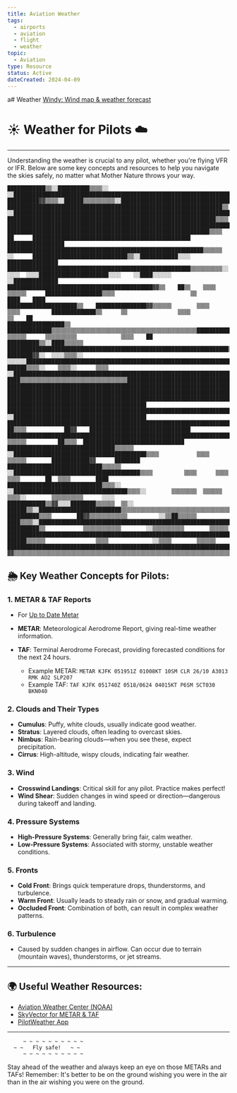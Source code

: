 ```yaml
---
title: Aviation Weather
tags:
  - airports
  - aviation
  - flight
  - weather
topic:
  - Aviation
type: Resource
status: Active
dateCreated: 2024-04-09
---
```

a# Weather
[Windy: Wind map & weather forecast](https://www.windy.com/?41.718,-86.880,7)


# ☀️ Weather for Pilots ☁️
___

Understanding the weather is crucial to any pilot, whether you're flying VFR or IFR. Below are some key concepts and resources to help you navigate the skies safely, no matter what Mother Nature throws your way.

```plaintext
████████████▒▒░░██████████▒▒▒▒░░  ░░████████████████████████████████████████████████████████████████████████████████████████████████████████████████████████
██████████▓▓▒▒▒▒░░██████▒▒▒▒▒▒▒▒▒▒░░████████████████████████████████████████████████████████████████████████████████████████████████████████████████████████
████████████████████████████████████████████████████████████████████▒▒  ░░██████████████████████████████████████████████████████████████████████████████████
██████████████████████████████████████████████████████████████████▒▒▒▒      ████████████████████████████████████████████████████████████████████████████████
████████████████████████████████████████████████████████████████▒▒▒▒        ██      ██████████████████████████████████████████████████    ██████████████████
██████████████████████████████████████████████████████████████▒▒▒▒▒▒        ░░      ██████████████████████████████▒▒░░████████████░░░░      ████████████████
██████████████████████████████████████████████████████████▒▒▒▒▒▒▒▒▒▒░░        ░░░░  ░░░░██████████████████████░░░░    ░░████░░░░░░          ░░██████████████
██████████████████████████████████████████████▓▓▒▒    ██▒▒    ▒▒▒▒          ▒▒▒▒▒▒      ██████████████████▒▒▒▒                        ▒▒        ████    ████
██████████████████████▒▒    ████████████████▓▓▒▒▒▒▒▒        ▒▒▒▒            ▒▒▒▒          ██████████████▒▒      ▒▒                ▒▒▒▒              ▒▒    ██
██████████████████▒▒          ██████████████▒▒▒▒▒▒▒▒▒▒▒▒▒▒▒▒▒▒▒▒▒▒▒▒▒▒▒▒▒▒▒▒▒▒▒▒▒▒▒▒▒▒▒▒▒▒████████████▒▒      ▒▒▒▒▒▒      ▒▒▒▒▒▒▒▒▒▒              ▒▒▒▒    ██
██████████▒▒░░████▒▒▒▒▒▒        ██████████████████████████████████████████████████████████████████████▒▒▒▒▒▒▒▒▒▒▒▒▒▒▒▒▒▒▒▒▒▒▒▒▒▒▒▒▒▒▒▒▒▒▒▒▒▒▒▒▒▒▒▒▒▒▒▒▒▒████
████████▓▓░░  ░░░░▒▒▒▒░░      ░░░░░░████████████████████████████████████████████████████████████████████████████████████████████████████████████████████████
██████▒▒▒▒░░    ▒▒▒▒░░      ▒▒▒▒    ░░██████████████████████████████████████████████████████████████████████████████████████████████████████████████████████
████▒▒▒▒▒▒▒▒▒▒▒▒▒▒▒▒▒▒▒▒▒▒▒▒▒▒▒▒▒▒▒▒▒▒██████████████████████████████████████████████████████████████████████████████████████████████████████████████████████
████████████████████████████████████████████████████████████████████████████████████████████████████████████████████████████████████████████████████████████
████████████████████████████████████████████████████████████████████████████████████████████████████████████████████████████████████████████████████████████
██████████████████████████████████████████████████████████████████████████████████████████████████████████      ████████████████████████████████████████████
████████████████████████████████████████████████████████████████████████████████████████████▒▒▓▓██████░░░░      ░░██████████████████████████████████████████
██████████████████████████████████████████████████████████████████████████████████████████▒▒▒▒    ██▒▒▒▒            ██▓▓    ████████████████████████████████
██████████████████████████████████████████████████████████████████████████████████████████▒▒▒▒░░    ▒▒▒▒▒▒          ██▒▒▒▒  ████████████████████████████████
██████████████████████████████████▒▒▒▒▒▒    ░░██████████████████████████████████████████▒▒▒▒            ▒▒▒▒      ▒▒▒▒▒▒        ████████████▓▓      ████████
██████████████████████████████▒▒▒▒▒▒          ░░████████████████████████████████████████▒▒▒▒          ▒▒▒▒      ▒▒▒▒        ▒▒▒▒        ██  ▒▒▒▒        ████
██████████████████████████████▒▒▒▒░░            ░░████████████████████████████████████▒▒▒▒░░        ▒▒▒▒▒▒▒▒  ▒▒▒▒▒▒      ▒▒▒▒░░        ▒▒▒▒▒▒▒▒▒▒      ░░░░
████████████▒▒▓▓░░░░████████▒▒▒▒▒▒  ▒▒░░          ██████▒▒░░██████████████████████████▒▒▒▒▒▒▒▒▒▒▒▒▒▒▒▒▒▒▒▒▒▒▒▒▒▒▒▒▒▒▒▒▒▒▒▒▒▒▒▒▒▒▒▒▒▒▒▒▒▒▒▒▒▒▒▒▒▒▒▒▒▒▒▒▒▒▒▒▒▒
██████████▒▒▒▒        ██▓▓▒▒▒▒▒▒▒▒▒▒▒▒          ░░▒▒██▒▒▒▒▒▒    ████▒▒▒▒░░██████████████████████████████████████████████████████████████████████████████████
██████████▒▒            ▒▒▒▒▒▒▒▒▒▒▒▒        ░░▒▒▒▒▒▒▒▒▒▒        ▒▒▒▒▒▒        ██████████████████████████████████████████████████████████████████████████████
██████▒▒▒▒▒▒                ▒▒▒▒              ░░▒▒▒▒        ▒▒▒▒▒▒              ████████████████████████████████████████████████████████████████████████████
▓▓▒▒▒▒▒▒▒▒▒▒▒▒▒▒▒▒▒▒▒▒▒▒▒▒▒▒▒▒▒▒▒▒▒▒▒▒▒▒▒▒▒▒▒▒▒▒▒▒▒▒▒▒▒▒▒▒▒▒▒▒▒▒▒▒▒▒▒▒▒▒▒▒▒▒▒▒▒▒▒▒▒▒████████████████████████████████████████████████████████████████████████

```

## 🌦 Key Weather Concepts for Pilots:

### 1. **METAR & TAF Reports**
- For [Up to Date Metar](Live%20METAR%20Data.md)
- **METAR**: Meteorological Aerodrome Report, giving real-time weather information.
- **TAF**: Terminal Aerodrome Forecast, providing forecasted conditions for the next 24 hours.
  
   - Example METAR: `METAR KJFK 051951Z 01008KT 10SM CLR 26/10 A3013 RMK AO2 SLP207`
   - Example TAF: `TAF KJFK 051740Z 0518/0624 04015KT P6SM SCT030 BKN040`

### 2. **Clouds and Their Types**
- **Cumulus**: Puffy, white clouds, usually indicate good weather.
- **Stratus**: Layered clouds, often leading to overcast skies.
- **Nimbus**: Rain-bearing clouds—when you see these, expect precipitation.
- **Cirrus**: High-altitude, wispy clouds, indicating fair weather.

### 3. **Wind**
- **Crosswind Landings**: Critical skill for any pilot. Practice makes perfect!
- **Wind Shear**: Sudden changes in wind speed or direction—dangerous during takeoff and landing.

### 4. **Pressure Systems**
- **High-Pressure Systems**: Generally bring fair, calm weather.
- **Low-Pressure Systems**: Associated with stormy, unstable weather conditions.

### 5. **Fronts**
- **Cold Front**: Brings quick temperature drops, thunderstorms, and turbulence.
- **Warm Front**: Usually leads to steady rain or snow, and gradual warming.
- **Occluded Front**: Combination of both, can result in complex weather patterns.

### 6. **Turbulence**
- Caused by sudden changes in airflow. Can occur due to terrain (mountain waves), thunderstorms, or jet streams.

---

## 🌍 Useful Weather Resources:
- [Aviation Weather Center (NOAA)](https://aviationweather.gov/)
- [SkyVector for METAR & TAF](https://skyvector.com/)
- [PilotWeather App](https://pilotweather.com/)

---

```plaintext
     ~ ~ ~ ~ ~ ~ ~ ~ ~ ~
  ~ ~   Fly safe!   ~ ~
     ~ ~ ~ ~ ~ ~ ~ ~ ~ ~
```

Stay ahead of the weather and always keep an eye on those METARs and TAFs! Remember: It's better to be on the ground wishing you were in the air than in the air wishing you were on the ground.